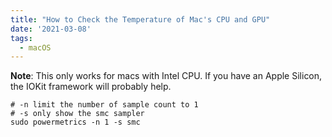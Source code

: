 ```yaml
---
title: "How to Check the Temperature of Mac's CPU and GPU"
date: '2021-03-08'
tags:
  - macOS
---
```


**Note**: This only works for macs with Intel CPU. If you have an Apple Silicon, the IOKit framework will probably help.

```shell
# -n limit the number of sample count to 1
# -s only show the smc sampler
sudo powermetrics -n 1 -s smc
```
